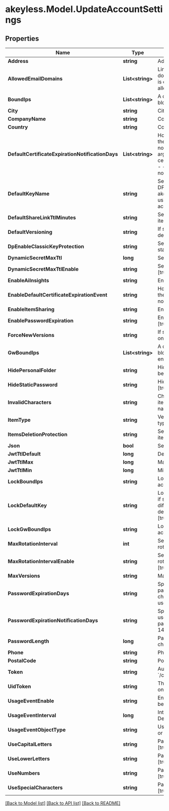 # akeyless.Model.UpdateAccountSettings

## Properties

Name | Type | Description | Notes
------------ | ------------- | ------------- | -------------
**Address** | **string** | Address | [optional] 
**AllowedEmailDomains** | **List&lt;string&gt;** | Limits email sharing to the specified domains. Relevant only when item sharing is enabled. By default, all domains are allowed. | [optional] 
**BoundIps** | **List&lt;string&gt;** | A default list of comma-separated CIDR block that are allowed to authenticate. | [optional] 
**City** | **string** | City | [optional] 
**CompanyName** | **string** | Company name | [optional] 
**Country** | **string** | Country | [optional] 
**DefaultCertificateExpirationNotificationDays** | **List&lt;string&gt;** | How many days before the expiration of the certificate would you like to be notified. To specify multiple events, use argument multiple times: - -default-certificate-expiration-notification-days 1 - -default-certificate-expiration-notification-days 5 | [optional] 
**DefaultKeyName** | **string** | Set the account default key based on the DFC key name. Use \&quot;set-original-akeyless-default-key\&quot; to revert to using the original default key of the account. | [optional] 
**DefaultShareLinkTtlMinutes** | **string** | Set the default ttl in minutes for sharing item number between 60 and 43200 | [optional] 
**DefaultVersioning** | **string** | If set to true, new versions is enabled by default | [optional] 
**DpEnableClassicKeyProtection** | **string** | Set to update protection with classic keys state [true/false] | [optional] 
**DynamicSecretMaxTtl** | **long** | Set the maximum ttl for dynamic secrets | [optional] 
**DynamicSecretMaxTtlEnable** | **string** | Set a maximum ttl for dynamic secrets [true/false] | [optional] 
**EnableAiInsights** | **string** | Enable AI insights [true/false] | [optional] 
**EnableDefaultCertificateExpirationEvent** | **string** | How many days before the expiration of the certificate would you like to be notified. [true/false] | [optional] 
**EnableItemSharing** | **string** | Enable sharing items [true/false] | [optional] 
**EnablePasswordExpiration** | **string** | Enable password expiration policy [true/false] | [optional] 
**ForceNewVersions** | **string** | If set to true, new version will be created on update | [optional] 
**GwBoundIps** | **List&lt;string&gt;** | A default list of comma-separated CIDR block that acts as a trusted Gateway entity. | [optional] 
**HidePersonalFolder** | **string** | Hide personal folder, if set - users will not be able to use personal folder [true/false] | [optional] 
**HideStaticPassword** | **string** | Hide static secret&#39;s password type [true/false] | [optional] 
**InvalidCharacters** | **string** | Characters that cannot be used for items/targets/roles/auths/event_forwarder names. Empty string will enforce nothing. | [optional] [default to "notReceivedInvalidCharacter"]
**ItemType** | **string** | VersionSettingsObjectType defines object types for account version settings | [optional] 
**ItemsDeletionProtection** | **string** | Set or unset the default behaviour of items deletion protection [true/false] | [optional] 
**Json** | **bool** | Set output format to JSON | [optional] [default to false]
**JwtTtlDefault** | **long** | Default ttl | [optional] 
**JwtTtlMax** | **long** | Maximum ttl | [optional] 
**JwtTtlMin** | **long** | Minimum ttl | [optional] 
**LockBoundIps** | **string** | Lock bound-ips setting globally in the account. | [optional] 
**LockDefaultKey** | **string** | Lock the account&#39;s default protection key, if set - users will not be able to use a different protection key, relevant only if default-key-name is configured [true/false] | [optional] 
**LockGwBoundIps** | **string** | Lock gw-bound-ips setting in the account. | [optional] 
**MaxRotationInterval** | **int** | Set the maximum rotation interval for rotated secrets auto rotation settings | [optional] 
**MaxRotationIntervalEnable** | **string** | Set a maximum rotation interval for rotated secrets auto rotation settings [true/false] | [optional] 
**MaxVersions** | **string** | Max versions | [optional] 
**PasswordExpirationDays** | **string** | Specifies the number of days that a password is valid before it must be changed. A default value of 90 days is used. | [optional] 
**PasswordExpirationNotificationDays** | **string** | Specifies the number of days before a user receives notification that their password will expire. A default value of 14 days is used. | [optional] 
**PasswordLength** | **long** | Password length between 5 - to 50 characters | [optional] 
**Phone** | **string** | Phone number | [optional] 
**PostalCode** | **string** | Postal code | [optional] 
**Token** | **string** | Authentication token (see &#x60;/auth&#x60; and &#x60;/configure&#x60;) | [optional] 
**UidToken** | **string** | The universal identity token, Required only for universal_identity authentication | [optional] 
**UsageEventEnable** | **string** | Enable event for objects that have not been used or changed [true/false] | [optional] 
**UsageEventInterval** | **long** | Interval by days for unused objects. Default and minimum interval is 90 days | [optional] 
**UsageEventObjectType** | **string** | Usage event is supported for auth method or secrets-and-keys [auth/item] | [optional] 
**UseCapitalLetters** | **string** | Password must contain capital letters [true/false] | [optional] 
**UseLowerLetters** | **string** | Password must contain lower case letters [true/false] | [optional] 
**UseNumbers** | **string** | Password must contain numbers [true/false] | [optional] 
**UseSpecialCharacters** | **string** | Password must contain special characters [true/false] | [optional] 

[[Back to Model list]](../README.md#documentation-for-models) [[Back to API list]](../README.md#documentation-for-api-endpoints) [[Back to README]](../README.md)

